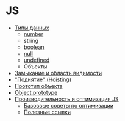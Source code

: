 # JS

* [Типы данных](types/README.md)
  * [number](types/number.md)
  * string
  * [boolean](types/boolean.md)
  * [null](types/null.md)
  * [undefined](types/undefined.md)
  * Объекты
* [Замыкание и область видимости](closure-and-scope.md)
* ["Поднятие" (Hoisting)](hoisting.md)
* [Прототип объекта](proto.md)
* [Object.prototype](prototype.md)
* [Производительность и оптимизация JS](performance/README.md)
  * [Базоввые советы по оптимизации](performance/base-optimisations.md)
  * [Полезные ссылки](performance/links.md)
